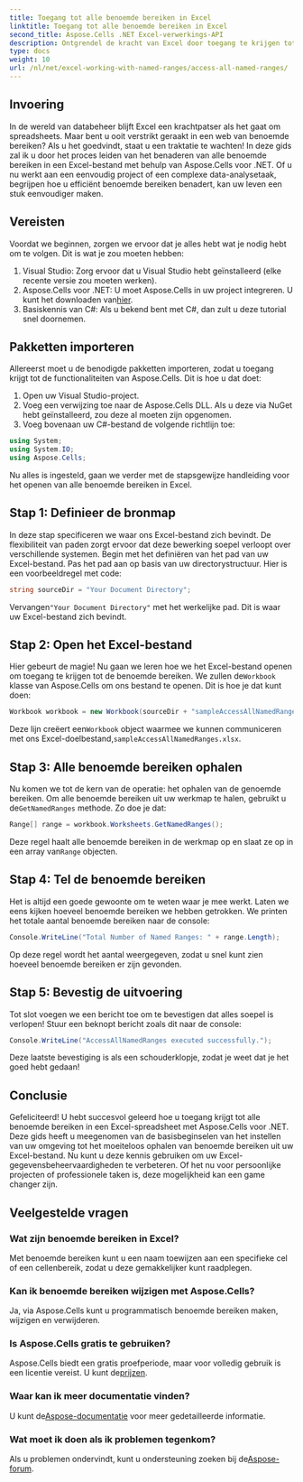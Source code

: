 ```yaml
---
title: Toegang tot alle benoemde bereiken in Excel
linktitle: Toegang tot alle benoemde bereiken in Excel
second_title: Aspose.Cells .NET Excel-verwerkings-API
description: Ontgrendel de kracht van Excel door toegang te krijgen tot benoemde bereiken met onze eenvoudige handleiding met Aspose.Cells voor .NET. Perfect voor gegevensbeheer.
type: docs
weight: 10
url: /nl/net/excel-working-with-named-ranges/access-all-named-ranges/
---
```

## Invoering
In de wereld van databeheer blijft Excel een krachtpatser als het gaat om spreadsheets. Maar bent u ooit verstrikt geraakt in een web van benoemde bereiken? Als u het goedvindt, staat u een traktatie te wachten! In deze gids zal ik u door het proces leiden van het benaderen van alle benoemde bereiken in een Excel-bestand met behulp van Aspose.Cells voor .NET. Of u nu werkt aan een eenvoudig project of een complexe data-analysetaak, begrijpen hoe u efficiënt benoemde bereiken benadert, kan uw leven een stuk eenvoudiger maken.
## Vereisten
Voordat we beginnen, zorgen we ervoor dat je alles hebt wat je nodig hebt om te volgen. Dit is wat je zou moeten hebben:
1. Visual Studio: Zorg ervoor dat u Visual Studio hebt geïnstalleerd (elke recente versie zou moeten werken).
2.  Aspose.Cells voor .NET: U moet Aspose.Cells in uw project integreren. U kunt het downloaden van[hier](https://releases.aspose.com/cells/net/).
3. Basiskennis van C#: Als u bekend bent met C#, dan zult u deze tutorial snel doornemen.
## Pakketten importeren
Allereerst moet u de benodigde pakketten importeren, zodat u toegang krijgt tot de functionaliteiten van Aspose.Cells. Dit is hoe u dat doet:
1. Open uw Visual Studio-project.
2. Voeg een verwijzing toe naar de Aspose.Cells DLL. Als u deze via NuGet hebt geïnstalleerd, zou deze al moeten zijn opgenomen.
3. Voeg bovenaan uw C#-bestand de volgende richtlijn toe:
```csharp
using System;
using System.IO;
using Aspose.Cells;
```
Nu alles is ingesteld, gaan we verder met de stapsgewijze handleiding voor het openen van alle benoemde bereiken in Excel.
## Stap 1: Definieer de bronmap
In deze stap specificeren we waar ons Excel-bestand zich bevindt. De flexibiliteit van paden zorgt ervoor dat deze bewerking soepel verloopt over verschillende systemen.
Begin met het definiëren van het pad van uw Excel-bestand. Pas het pad aan op basis van uw directorystructuur. Hier is een voorbeeldregel met code:
```csharp
string sourceDir = "Your Document Directory";
```
 Vervangen`"Your Document Directory"` met het werkelijke pad. Dit is waar uw Excel-bestand zich bevindt.
## Stap 2: Open het Excel-bestand
Hier gebeurt de magie! Nu gaan we leren hoe we het Excel-bestand openen om toegang te krijgen tot de benoemde bereiken.
 We zullen de`Workbook` klasse van Aspose.Cells om ons bestand te openen. Dit is hoe je dat kunt doen:
```csharp
Workbook workbook = new Workbook(sourceDir + "sampleAccessAllNamedRanges.xlsx");
```
Deze lijn creëert een`Workbook` object waarmee we kunnen communiceren met ons Excel-doelbestand,`sampleAccessAllNamedRanges.xlsx`. 
## Stap 3: Alle benoemde bereiken ophalen
Nu komen we tot de kern van de operatie: het ophalen van de genoemde bereiken.
 Om alle benoemde bereiken uit uw werkmap te halen, gebruikt u de`GetNamedRanges` methode. Zo doe je dat:
```csharp
Range[] range = workbook.Worksheets.GetNamedRanges();
```
 Deze regel haalt alle benoemde bereiken in de werkmap op en slaat ze op in een array van`Range` objecten. 
## Stap 4: Tel de benoemde bereiken
Het is altijd een goede gewoonte om te weten waar je mee werkt. Laten we eens kijken hoeveel benoemde bereiken we hebben getrokken.
We printen het totale aantal benoemde bereiken naar de console:
```csharp
Console.WriteLine("Total Number of Named Ranges: " + range.Length);
```
Op deze regel wordt het aantal weergegeven, zodat u snel kunt zien hoeveel benoemde bereiken er zijn gevonden.
## Stap 5: Bevestig de uitvoering
Tot slot voegen we een bericht toe om te bevestigen dat alles soepel is verlopen!
Stuur een beknopt bericht zoals dit naar de console:
```csharp
Console.WriteLine("AccessAllNamedRanges executed successfully.");
```
Deze laatste bevestiging is als een schouderklopje, zodat je weet dat je het goed hebt gedaan!
## Conclusie
Gefeliciteerd! U hebt succesvol geleerd hoe u toegang krijgt tot alle benoemde bereiken in een Excel-spreadsheet met Aspose.Cells voor .NET. Deze gids heeft u meegenomen van de basisbeginselen van het instellen van uw omgeving tot het moeiteloos ophalen van benoemde bereiken uit uw Excel-bestand. Nu kunt u deze kennis gebruiken om uw Excel-gegevensbeheervaardigheden te verbeteren. Of het nu voor persoonlijke projecten of professionele taken is, deze mogelijkheid kan een game changer zijn.
## Veelgestelde vragen
### Wat zijn benoemde bereiken in Excel?
Met benoemde bereiken kunt u een naam toewijzen aan een specifieke cel of een cellenbereik, zodat u deze gemakkelijker kunt raadplegen.
### Kan ik benoemde bereiken wijzigen met Aspose.Cells?
Ja, via Aspose.Cells kunt u programmatisch benoemde bereiken maken, wijzigen en verwijderen.
### Is Aspose.Cells gratis te gebruiken?
 Aspose.Cells biedt een gratis proefperiode, maar voor volledig gebruik is een licentie vereist. U kunt de[prijzen](https://purchase.aspose.com/buy).
### Waar kan ik meer documentatie vinden?
 U kunt de[Aspose-documentatie](https://reference.aspose.com/cells/net/) voor meer gedetailleerde informatie.
### Wat moet ik doen als ik problemen tegenkom?
 Als u problemen ondervindt, kunt u ondersteuning zoeken bij de[Aspose-forum](https://forum.aspose.com/c/cells/9).